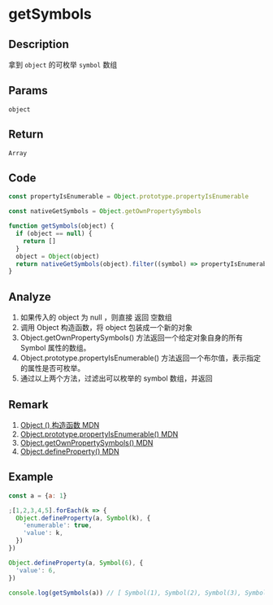 # getSymbols 

## Description 
拿到 `object` 的可枚举 `symbol` 数组
## Params
`object`
## Return
`Array`

## Code
```js
const propertyIsEnumerable = Object.prototype.propertyIsEnumerable

const nativeGetSymbols = Object.getOwnPropertySymbols

function getSymbols(object) {
  if (object == null) {
    return []
  }
  object = Object(object)
  return nativeGetSymbols(object).filter((symbol) => propertyIsEnumerable.call(object, symbol))
}
```
## Analyze
1. 如果传入的 object 为 null ，则直接 返回 空数组
2. 调用 Object 构造函数，将 object 包装成一个新的对象
3. Object.getOwnPropertySymbols() 方法返回一个给定对象自身的所有 Symbol 属性的数组。
4. Object.prototype.propertyIsEnumerable() 方法返回一个布尔值，表示指定的属性是否可枚举。
5. 通过以上两个方法，过滤出可以枚举的 symbol 数组，并返回
## Remark
1. [Object () 构造函数 MDN](https://developer.mozilla.org/zh-CN/docs/Web/JavaScript/Reference/Global_Objects/Object/Object)
2. [Object.prototype.propertyIsEnumerable() MDN](https://developer.mozilla.org/zh-CN/docs/Web/JavaScript/Reference/Global_Objects/Object/propertyIsEnumerable)
3. [Object.getOwnPropertySymbols() MDN](https://developer.mozilla.org/zh-CN/docs/Web/JavaScript/Reference/Global_Objects/Object/getOwnPropertySymbols)
4. [Object.defineProperty() MDN](https://developer.mozilla.org/zh-CN/docs/Web/JavaScript/Reference/Global_Objects/Object/defineProperty)
## Example
```js
const a = {a: 1}

;[1,2,3,4,5].forEach(k => {
  Object.defineProperty(a, Symbol(k), {
    'enumerable': true,
    'value': k,
  })
})

Object.defineProperty(a, Symbol(6), {
  'value': 6,
})

console.log(getSymbols(a)) // [ Symbol(1), Symbol(2), Symbol(3), Symbol(4), Symbol(5) ]

```
